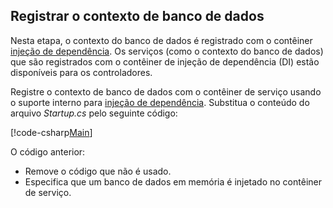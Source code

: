 ## <a name="register-the-database-context"></a>Registrar o contexto de banco de dados

Nesta etapa, o contexto do banco de dados é registrado com o contêiner [injeção de dependência](xref:fundamentals/dependency-injection). Os serviços (como o contexto do banco de dados) que são registrados com o contêiner de injeção de dependência (DI) estão disponíveis para os controladores.

Registre o contexto de banco de dados com o contêiner de serviço usando o suporte interno para [injeção de dependência](xref:fundamentals/dependency-injection). Substitua o conteúdo do arquivo *Startup.cs* pelo seguinte código:

[!code-csharp[Main](../../tutorials/first-web-api/sample/TodoApi/Startup.cs?highlight=2,4,12)]

O código anterior:

* Remove o código que não é usado.
* Especifica que um banco de dados em memória é injetado no contêiner de serviço.